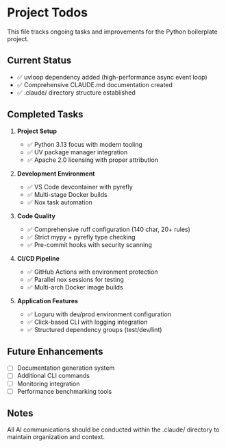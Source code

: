 # Project Todos

This file tracks ongoing tasks and improvements for the Python boilerplate project.

## Current Status
- ✅ uvloop dependency added (high-performance async event loop)
- ✅ Comprehensive CLAUDE.md documentation created
- ✅ .claude/ directory structure established

## Completed Tasks
1. **Project Setup**
   - ✅ Python 3.13 focus with modern tooling
   - ✅ UV package manager integration
   - ✅ Apache 2.0 licensing with proper attribution

2. **Development Environment**
   - ✅ VS Code devcontainer with pyrefly
   - ✅ Multi-stage Docker builds
   - ✅ Nox task automation

3. **Code Quality**
   - ✅ Comprehensive ruff configuration (140 char, 20+ rules)
   - ✅ Strict mypy + pyrefly type checking
   - ✅ Pre-commit hooks with security scanning

4. **CI/CD Pipeline**
   - ✅ GitHub Actions with environment protection
   - ✅ Parallel nox sessions for testing
   - ✅ Multi-arch Docker image builds

5. **Application Features**
   - ✅ Loguru with dev/prod environment configuration
   - ✅ Click-based CLI with logging integration
   - ✅ Structured dependency groups (test/dev/lint)

## Future Enhancements
- [ ] Documentation generation system
- [ ] Additional CLI commands
- [ ] Monitoring integration
- [ ] Performance benchmarking tools

## Notes
All AI communications should be conducted within the .claude/ directory to maintain organization and context.